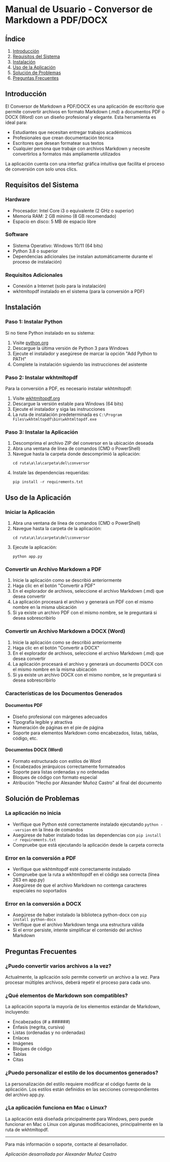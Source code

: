 # Manual de Usuario - Conversor de Markdown a PDF/DOCX

## Índice
1. [Introducción](#introducción)
2. [Requisitos del Sistema](#requisitos-del-sistema)
3. [Instalación](#instalación)
4. [Uso de la Aplicación](#uso-de-la-aplicación)
5. [Solución de Problemas](#solución-de-problemas)
6. [Preguntas Frecuentes](#preguntas-frecuentes)

## Introducción

El Conversor de Markdown a PDF/DOCX es una aplicación de escritorio que permite convertir archivos en formato Markdown (.md) a documentos PDF o DOCX (Word) con un diseño profesional y elegante. Esta herramienta es ideal para:

- Estudiantes que necesitan entregar trabajos académicos
- Profesionales que crean documentación técnica
- Escritores que desean formatear sus textos
- Cualquier persona que trabaje con archivos Markdown y necesite convertirlos a formatos más ampliamente utilizados

La aplicación cuenta con una interfaz gráfica intuitiva que facilita el proceso de conversión con solo unos clics.

## Requisitos del Sistema

### Hardware
- Procesador: Intel Core i3 o equivalente (2 GHz o superior)
- Memoria RAM: 2 GB mínimo (8 GB recomendado)
- Espacio en disco: 5 MB de espacio libre


### Software
- Sistema Operativo: Windows 10/11 (64 bits)
- Python 3.8 o superior
- Dependencias adicionales (se instalan automáticamente durante el proceso de instalación)

### Requisitos Adicionales
- Conexión a Internet (solo para la instalación)
- wkhtmltopdf instalado en el sistema (para la conversión a PDF)

## Instalación

### Paso 1: Instalar Python
Si no tiene Python instalado en su sistema:
1. Visite [python.org](https://www.python.org/downloads/)
2. Descargue la última versión de Python 3 para Windows
3. Ejecute el instalador y asegúrese de marcar la opción "Add Python to PATH"
4. Complete la instalación siguiendo las instrucciones del asistente

### Paso 2: Instalar wkhtmltopdf
Para la conversión a PDF, es necesario instalar wkhtmltopdf:
1. Visite [wkhtmltopdf.org](https://wkhtmltopdf.org/downloads.html)
2. Descargue la versión estable para Windows (64 bits)
3. Ejecute el instalador y siga las instrucciones
4. La ruta de instalación predeterminada es `C:\Program Files\wkhtmltopdf\bin\wkhtmltopdf.exe`

### Paso 3: Instalar la Aplicación
1. Descomprima el archivo ZIP del conversor en la ubicación deseada
2. Abra una ventana de línea de comandos (CMD o PowerShell)
3. Navegue hasta la carpeta donde descomprimió la aplicación:
   ```
   cd ruta\a\la\carpeta\del\conversor
   ```
4. Instale las dependencias requeridas:
   ```
   pip install -r requirements.txt
   ```

## Uso de la Aplicación

### Iniciar la Aplicación
1. Abra una ventana de línea de comandos (CMD o PowerShell)
2. Navegue hasta la carpeta de la aplicación:
   ```
   cd ruta\a\la\carpeta\del\conversor
   ```
3. Ejecute la aplicación:
   ```
   python app.py
   ```

### Convertir un Archivo Markdown a PDF
1. Inicie la aplicación como se describió anteriormente
2. Haga clic en el botón "Convertir a PDF"
3. En el explorador de archivos, seleccione el archivo Markdown (.md) que desea convertir
4. La aplicación procesará el archivo y generará un PDF con el mismo nombre en la misma ubicación
5. Si ya existe un archivo PDF con el mismo nombre, se le preguntará si desea sobrescribirlo

### Convertir un Archivo Markdown a DOCX (Word)
1. Inicie la aplicación como se describió anteriormente
2. Haga clic en el botón "Convertir a DOCX"
3. En el explorador de archivos, seleccione el archivo Markdown (.md) que desea convertir
4. La aplicación procesará el archivo y generará un documento DOCX con el mismo nombre en la misma ubicación
5. Si ya existe un archivo DOCX con el mismo nombre, se le preguntará si desea sobrescribirlo

### Características de los Documentos Generados

#### Documentos PDF
- Diseño profesional con márgenes adecuados
- Tipografía legible y atractiva
- Numeración de páginas en el pie de página
- Soporte para elementos Markdown como encabezados, listas, tablas, código, etc.

#### Documentos DOCX (Word)
- Formato estructurado con estilos de Word
- Encabezados jerárquicos correctamente formateados
- Soporte para listas ordenadas y no ordenadas
- Bloques de código con formato especial
- Atribución "Hecho por Alexander Muñoz Castro" al final del documento

## Solución de Problemas

### La aplicación no inicia
- Verifique que Python esté correctamente instalado ejecutando `python --version` en la línea de comandos
- Asegúrese de haber instalado todas las dependencias con `pip install -r requirements.txt`
- Compruebe que está ejecutando la aplicación desde la carpeta correcta

### Error en la conversión a PDF
- Verifique que wkhtmltopdf esté correctamente instalado
- Compruebe que la ruta a wkhtmltopdf en el código sea correcta (línea 263 en app.py)
- Asegúrese de que el archivo Markdown no contenga caracteres especiales no soportados

### Error en la conversión a DOCX
- Asegúrese de haber instalado la biblioteca python-docx con `pip install python-docx`
- Verifique que el archivo Markdown tenga una estructura válida
- Si el error persiste, intente simplificar el contenido del archivo Markdown

## Preguntas Frecuentes

### ¿Puedo convertir varios archivos a la vez?
Actualmente, la aplicación solo permite convertir un archivo a la vez. Para procesar múltiples archivos, deberá repetir el proceso para cada uno.

### ¿Qué elementos de Markdown son compatibles?
La aplicación soporta la mayoría de los elementos estándar de Markdown, incluyendo:
- Encabezados (# a ######)
- Énfasis (negrita, cursiva)
- Listas (ordenadas y no ordenadas)
- Enlaces
- Imágenes
- Bloques de código
- Tablas
- Citas

### ¿Puedo personalizar el estilo de los documentos generados?
La personalización del estilo requiere modificar el código fuente de la aplicación. Los estilos están definidos en las secciones correspondientes del archivo app.py.

### ¿La aplicación funciona en Mac o Linux?
La aplicación está diseñada principalmente para Windows, pero puede funcionar en Mac o Linux con algunas modificaciones, principalmente en la ruta de wkhtmltopdf.

---

Para más información o soporte, contacte al desarrollador.

*Aplicación desarrollada por Alexander Muñoz Castro*
